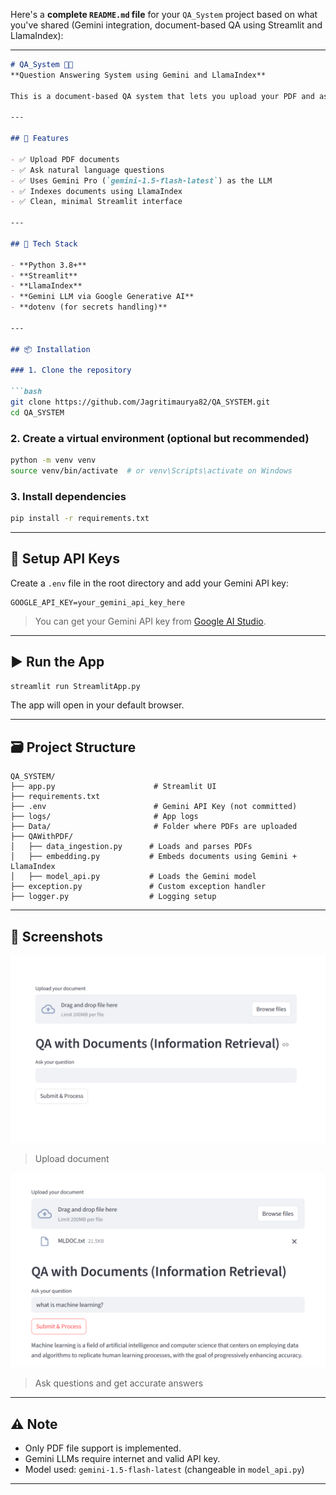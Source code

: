 Here's a **complete `README.md` file** for your `QA_System` project based on what you've shared (Gemini integration, document-based QA using Streamlit and LlamaIndex):

---

````markdown
# QA_System 🧠📄  
**Question Answering System using Gemini and LlamaIndex**

This is a document-based QA system that lets you upload your PDF and ask natural language questions to extract information from it. It uses **Gemini (Google's LLM)** as the backend, along with **LlamaIndex** for indexing and querying the document. The frontend is built using **Streamlit**.

---

## 🚀 Features

- ✅ Upload PDF documents
- ✅ Ask natural language questions
- ✅ Uses Gemini Pro (`gemini-1.5-flash-latest`) as the LLM
- ✅ Indexes documents using LlamaIndex
- ✅ Clean, minimal Streamlit interface

---

## 🧰 Tech Stack

- **Python 3.8+**
- **Streamlit**
- **LlamaIndex**
- **Gemini LLM via Google Generative AI**
- **dotenv (for secrets handling)**

---

## 📦 Installation

### 1. Clone the repository

```bash
git clone https://github.com/Jagritimaurya82/QA_SYSTEM.git
cd QA_SYSTEM
````

### 2. Create a virtual environment (optional but recommended)

```bash
python -m venv venv
source venv/bin/activate  # or venv\Scripts\activate on Windows
```

### 3. Install dependencies

```bash
pip install -r requirements.txt
```

---

## 🔑 Setup API Keys

Create a `.env` file in the root directory and add your Gemini API key:

```env
GOOGLE_API_KEY=your_gemini_api_key_here
```

> You can get your Gemini API key from [Google AI Studio](https://makersuite.google.com/app).

---

## ▶️ Run the App

```bash
streamlit run StreamlitApp.py
```

The app will open in your default browser.

---

## 🗃️ Project Structure

```
QA_SYSTEM/
├── app.py                      # Streamlit UI
├── requirements.txt
├── .env                        # Gemini API Key (not committed)
├── logs/                       # App logs
├── Data/                       # Folder where PDFs are uploaded
├── QAWithPDF/
│   ├── data_ingestion.py      # Loads and parses PDFs
│   ├── embedding.py           # Embeds documents using Gemini + LlamaIndex
│   ├── model_api.py           # Loads the Gemini model
├── exception.py               # Custom exception handler
├── logger.py                  # Logging setup
```

---

## 📸 Screenshots

![screenshot1](screenshots/upload.png)

> Upload document

![screenshot2](screenshots/qa.png)

> Ask questions and get accurate answers

---

## ⚠️ Note

* Only PDF file support is implemented.
* Gemini LLMs require internet and valid API key.
* Model used: `gemini-1.5-flash-latest` (changeable in `model_api.py`)

---
 
